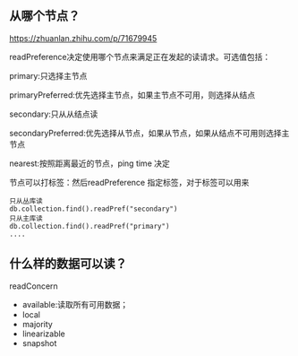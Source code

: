 ## 从哪个节点？

https://zhuanlan.zhihu.com/p/71679945

readPreference决定使用哪个节点来满足正在发起的读请求。可选值包括：

primary:只选择主节点

primaryPreferred:优先选择主节点，如果主节点不可用，则选择从结点

secondary:只从从结点读

secondaryPreferred:优先选择从节点，如果从节点，如果从结点不可用则选择主节点

nearest:按照距离最近的节点，ping time 决定





节点可以打标签：然后readPreference  指定标签，对于标签可以用来

```
只从丛库读
db.collection.find().readPref("secondary")
只从主库读
db.collection.find().readPref("primary")
....
```

## 什么样的数据可以读？

readConcern

* available:读取所有可用数据；
* local
* majority
* linearizable
* snapshot

